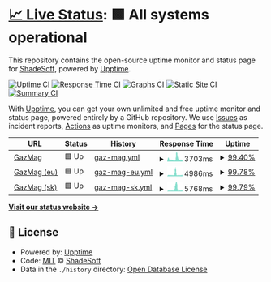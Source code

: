 # [📈 Live Status](https://ShadeSoft.github.io/gazmag-status): <!--live status--> **🟩 All systems operational**

This repository contains the open-source uptime monitor and status page for [ShadeSoft](https://shadesoft.dev), powered by [Upptime](https://github.com/upptime/upptime).

[![Uptime CI](https://github.com/ShadeSoft/gazmag-status/workflows/Uptime%20CI/badge.svg)](https://github.com/ShadeSoft/gazmag-status/actions?query=workflow%3A%22Uptime+CI%22)
[![Response Time CI](https://github.com/ShadeSoft/gazmag-status/workflows/Response%20Time%20CI/badge.svg)](https://github.com/ShadeSoft/gazmag-status/actions?query=workflow%3A%22Response+Time+CI%22)
[![Graphs CI](https://github.com/ShadeSoft/gazmag-status/workflows/Graphs%20CI/badge.svg)](https://github.com/ShadeSoft/gazmag-status/actions?query=workflow%3A%22Graphs+CI%22)
[![Static Site CI](https://github.com/ShadeSoft/gazmag-status/workflows/Static%20Site%20CI/badge.svg)](https://github.com/ShadeSoft/gazmag-status/actions?query=workflow%3A%22Static+Site+CI%22)
[![Summary CI](https://github.com/ShadeSoft/gazmag-status/workflows/Summary%20CI/badge.svg)](https://github.com/ShadeSoft/gazmag-status/actions?query=workflow%3A%22Summary+CI%22)

With [Upptime](https://upptime.js.org), you can get your own unlimited and free uptime monitor and status page, powered entirely by a GitHub repository. We use [Issues](https://github.com/ShadeSoft/gazmag-status/issues) as incident reports, [Actions](https://github.com/ShadeSoft/gazmag-status/actions) as uptime monitors, and [Pages](https://ShadeSoft.github.io/gazmag-status) for the status page.

<!--start: status pages-->
<!-- This summary is generated by Upptime (https://github.com/upptime/upptime) -->
<!-- Do not edit this manually, your changes will be overwritten -->
<!-- prettier-ignore -->
| URL | Status | History | Response Time | Uptime |
| --- | ------ | ------- | ------------- | ------ |
| <img alt="" src="https://icons.duckduckgo.com/ip3/gazmag.hu.ico" height="13"> [GazMag](https://gazmag.hu) | 🟩 Up | [gaz-mag.yml](https://github.com/ShadeSoft/gazmag-status/commits/HEAD/history/gaz-mag.yml) | <details><summary><img alt="Response time graph" src="./graphs/gaz-mag/response-time-week.png" height="20"> 3703ms</summary><br><a href="https://status.gazmag.hu/history/gaz-mag"><img alt="Response time 2862" src="https://img.shields.io/endpoint?url=https%3A%2F%2Fraw.githubusercontent.com%2FShadeSoft%2Fgazmag-status%2FHEAD%2Fapi%2Fgaz-mag%2Fresponse-time.json"></a><br><a href="https://status.gazmag.hu/history/gaz-mag"><img alt="24-hour response time 3154" src="https://img.shields.io/endpoint?url=https%3A%2F%2Fraw.githubusercontent.com%2FShadeSoft%2Fgazmag-status%2FHEAD%2Fapi%2Fgaz-mag%2Fresponse-time-day.json"></a><br><a href="https://status.gazmag.hu/history/gaz-mag"><img alt="7-day response time 3703" src="https://img.shields.io/endpoint?url=https%3A%2F%2Fraw.githubusercontent.com%2FShadeSoft%2Fgazmag-status%2FHEAD%2Fapi%2Fgaz-mag%2Fresponse-time-week.json"></a><br><a href="https://status.gazmag.hu/history/gaz-mag"><img alt="30-day response time 2862" src="https://img.shields.io/endpoint?url=https%3A%2F%2Fraw.githubusercontent.com%2FShadeSoft%2Fgazmag-status%2FHEAD%2Fapi%2Fgaz-mag%2Fresponse-time-month.json"></a><br><a href="https://status.gazmag.hu/history/gaz-mag"><img alt="1-year response time 2862" src="https://img.shields.io/endpoint?url=https%3A%2F%2Fraw.githubusercontent.com%2FShadeSoft%2Fgazmag-status%2FHEAD%2Fapi%2Fgaz-mag%2Fresponse-time-year.json"></a></details> | <details><summary><a href="https://status.gazmag.hu/history/gaz-mag">99.40%</a></summary><a href="https://status.gazmag.hu/history/gaz-mag"><img alt="All-time uptime 99.83%" src="https://img.shields.io/endpoint?url=https%3A%2F%2Fraw.githubusercontent.com%2FShadeSoft%2Fgazmag-status%2FHEAD%2Fapi%2Fgaz-mag%2Fuptime.json"></a><br><a href="https://status.gazmag.hu/history/gaz-mag"><img alt="24-hour uptime 100.00%" src="https://img.shields.io/endpoint?url=https%3A%2F%2Fraw.githubusercontent.com%2FShadeSoft%2Fgazmag-status%2FHEAD%2Fapi%2Fgaz-mag%2Fuptime-day.json"></a><br><a href="https://status.gazmag.hu/history/gaz-mag"><img alt="7-day uptime 99.40%" src="https://img.shields.io/endpoint?url=https%3A%2F%2Fraw.githubusercontent.com%2FShadeSoft%2Fgazmag-status%2FHEAD%2Fapi%2Fgaz-mag%2Fuptime-week.json"></a><br><a href="https://status.gazmag.hu/history/gaz-mag"><img alt="30-day uptime 99.83%" src="https://img.shields.io/endpoint?url=https%3A%2F%2Fraw.githubusercontent.com%2FShadeSoft%2Fgazmag-status%2FHEAD%2Fapi%2Fgaz-mag%2Fuptime-month.json"></a><br><a href="https://status.gazmag.hu/history/gaz-mag"><img alt="1-year uptime 99.83%" src="https://img.shields.io/endpoint?url=https%3A%2F%2Fraw.githubusercontent.com%2FShadeSoft%2Fgazmag-status%2FHEAD%2Fapi%2Fgaz-mag%2Fuptime-year.json"></a></details>
| <img alt="" src="https://icons.duckduckgo.com/ip3/gazmag.eu.ico" height="13"> [GazMag (eu)](https://gazmag.eu) | 🟩 Up | [gaz-mag-eu.yml](https://github.com/ShadeSoft/gazmag-status/commits/HEAD/history/gaz-mag-eu.yml) | <details><summary><img alt="Response time graph" src="./graphs/gaz-mag-eu/response-time-week.png" height="20"> 4986ms</summary><br><a href="https://status.gazmag.hu/history/gaz-mag-eu"><img alt="Response time 4564" src="https://img.shields.io/endpoint?url=https%3A%2F%2Fraw.githubusercontent.com%2FShadeSoft%2Fgazmag-status%2FHEAD%2Fapi%2Fgaz-mag-eu%2Fresponse-time.json"></a><br><a href="https://status.gazmag.hu/history/gaz-mag-eu"><img alt="24-hour response time 4454" src="https://img.shields.io/endpoint?url=https%3A%2F%2Fraw.githubusercontent.com%2FShadeSoft%2Fgazmag-status%2FHEAD%2Fapi%2Fgaz-mag-eu%2Fresponse-time-day.json"></a><br><a href="https://status.gazmag.hu/history/gaz-mag-eu"><img alt="7-day response time 4986" src="https://img.shields.io/endpoint?url=https%3A%2F%2Fraw.githubusercontent.com%2FShadeSoft%2Fgazmag-status%2FHEAD%2Fapi%2Fgaz-mag-eu%2Fresponse-time-week.json"></a><br><a href="https://status.gazmag.hu/history/gaz-mag-eu"><img alt="30-day response time 4564" src="https://img.shields.io/endpoint?url=https%3A%2F%2Fraw.githubusercontent.com%2FShadeSoft%2Fgazmag-status%2FHEAD%2Fapi%2Fgaz-mag-eu%2Fresponse-time-month.json"></a><br><a href="https://status.gazmag.hu/history/gaz-mag-eu"><img alt="1-year response time 4564" src="https://img.shields.io/endpoint?url=https%3A%2F%2Fraw.githubusercontent.com%2FShadeSoft%2Fgazmag-status%2FHEAD%2Fapi%2Fgaz-mag-eu%2Fresponse-time-year.json"></a></details> | <details><summary><a href="https://status.gazmag.hu/history/gaz-mag-eu">99.78%</a></summary><a href="https://status.gazmag.hu/history/gaz-mag-eu"><img alt="All-time uptime 99.94%" src="https://img.shields.io/endpoint?url=https%3A%2F%2Fraw.githubusercontent.com%2FShadeSoft%2Fgazmag-status%2FHEAD%2Fapi%2Fgaz-mag-eu%2Fuptime.json"></a><br><a href="https://status.gazmag.hu/history/gaz-mag-eu"><img alt="24-hour uptime 100.00%" src="https://img.shields.io/endpoint?url=https%3A%2F%2Fraw.githubusercontent.com%2FShadeSoft%2Fgazmag-status%2FHEAD%2Fapi%2Fgaz-mag-eu%2Fuptime-day.json"></a><br><a href="https://status.gazmag.hu/history/gaz-mag-eu"><img alt="7-day uptime 99.78%" src="https://img.shields.io/endpoint?url=https%3A%2F%2Fraw.githubusercontent.com%2FShadeSoft%2Fgazmag-status%2FHEAD%2Fapi%2Fgaz-mag-eu%2Fuptime-week.json"></a><br><a href="https://status.gazmag.hu/history/gaz-mag-eu"><img alt="30-day uptime 99.94%" src="https://img.shields.io/endpoint?url=https%3A%2F%2Fraw.githubusercontent.com%2FShadeSoft%2Fgazmag-status%2FHEAD%2Fapi%2Fgaz-mag-eu%2Fuptime-month.json"></a><br><a href="https://status.gazmag.hu/history/gaz-mag-eu"><img alt="1-year uptime 99.94%" src="https://img.shields.io/endpoint?url=https%3A%2F%2Fraw.githubusercontent.com%2FShadeSoft%2Fgazmag-status%2FHEAD%2Fapi%2Fgaz-mag-eu%2Fuptime-year.json"></a></details>
| <img alt="" src="https://icons.duckduckgo.com/ip3/gazmag.sk.ico" height="13"> [GazMag (sk)](https://gazmag.sk) | 🟩 Up | [gaz-mag-sk.yml](https://github.com/ShadeSoft/gazmag-status/commits/HEAD/history/gaz-mag-sk.yml) | <details><summary><img alt="Response time graph" src="./graphs/gaz-mag-sk/response-time-week.png" height="20"> 5768ms</summary><br><a href="https://status.gazmag.hu/history/gaz-mag-sk"><img alt="Response time 3753" src="https://img.shields.io/endpoint?url=https%3A%2F%2Fraw.githubusercontent.com%2FShadeSoft%2Fgazmag-status%2FHEAD%2Fapi%2Fgaz-mag-sk%2Fresponse-time.json"></a><br><a href="https://status.gazmag.hu/history/gaz-mag-sk"><img alt="24-hour response time 3006" src="https://img.shields.io/endpoint?url=https%3A%2F%2Fraw.githubusercontent.com%2FShadeSoft%2Fgazmag-status%2FHEAD%2Fapi%2Fgaz-mag-sk%2Fresponse-time-day.json"></a><br><a href="https://status.gazmag.hu/history/gaz-mag-sk"><img alt="7-day response time 5768" src="https://img.shields.io/endpoint?url=https%3A%2F%2Fraw.githubusercontent.com%2FShadeSoft%2Fgazmag-status%2FHEAD%2Fapi%2Fgaz-mag-sk%2Fresponse-time-week.json"></a><br><a href="https://status.gazmag.hu/history/gaz-mag-sk"><img alt="30-day response time 3753" src="https://img.shields.io/endpoint?url=https%3A%2F%2Fraw.githubusercontent.com%2FShadeSoft%2Fgazmag-status%2FHEAD%2Fapi%2Fgaz-mag-sk%2Fresponse-time-month.json"></a><br><a href="https://status.gazmag.hu/history/gaz-mag-sk"><img alt="1-year response time 3753" src="https://img.shields.io/endpoint?url=https%3A%2F%2Fraw.githubusercontent.com%2FShadeSoft%2Fgazmag-status%2FHEAD%2Fapi%2Fgaz-mag-sk%2Fresponse-time-year.json"></a></details> | <details><summary><a href="https://status.gazmag.hu/history/gaz-mag-sk">99.79%</a></summary><a href="https://status.gazmag.hu/history/gaz-mag-sk"><img alt="All-time uptime 99.94%" src="https://img.shields.io/endpoint?url=https%3A%2F%2Fraw.githubusercontent.com%2FShadeSoft%2Fgazmag-status%2FHEAD%2Fapi%2Fgaz-mag-sk%2Fuptime.json"></a><br><a href="https://status.gazmag.hu/history/gaz-mag-sk"><img alt="24-hour uptime 100.00%" src="https://img.shields.io/endpoint?url=https%3A%2F%2Fraw.githubusercontent.com%2FShadeSoft%2Fgazmag-status%2FHEAD%2Fapi%2Fgaz-mag-sk%2Fuptime-day.json"></a><br><a href="https://status.gazmag.hu/history/gaz-mag-sk"><img alt="7-day uptime 99.79%" src="https://img.shields.io/endpoint?url=https%3A%2F%2Fraw.githubusercontent.com%2FShadeSoft%2Fgazmag-status%2FHEAD%2Fapi%2Fgaz-mag-sk%2Fuptime-week.json"></a><br><a href="https://status.gazmag.hu/history/gaz-mag-sk"><img alt="30-day uptime 99.94%" src="https://img.shields.io/endpoint?url=https%3A%2F%2Fraw.githubusercontent.com%2FShadeSoft%2Fgazmag-status%2FHEAD%2Fapi%2Fgaz-mag-sk%2Fuptime-month.json"></a><br><a href="https://status.gazmag.hu/history/gaz-mag-sk"><img alt="1-year uptime 99.94%" src="https://img.shields.io/endpoint?url=https%3A%2F%2Fraw.githubusercontent.com%2FShadeSoft%2Fgazmag-status%2FHEAD%2Fapi%2Fgaz-mag-sk%2Fuptime-year.json"></a></details>

<!--end: status pages-->

[**Visit our status website →**](https://ShadeSoft.github.io/gazmag-status)

## 📄 License

- Powered by: [Upptime](https://github.com/upptime/upptime)
- Code: [MIT](./LICENSE) © [ShadeSoft](https://shadesoft.dev)
- Data in the `./history` directory: [Open Database License](https://opendatacommons.org/licenses/odbl/1-0/)
